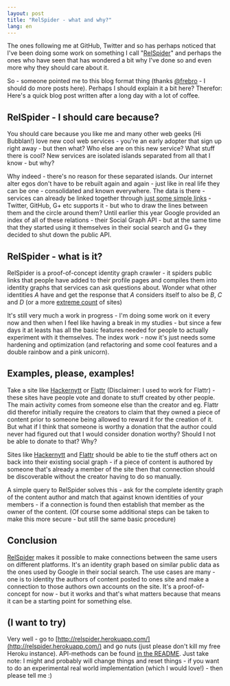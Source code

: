 ```yaml
---
layout: post
title: "RelSpider - what and why?"
lang: en
---
```


The ones following me at GitHub, Twitter and so has perhaps noticed that I've been doing some work on something I call "[RelSpider](https://github.com/voxpelli/relspider)" and perhaps the ones who have seen that has wondered a bit why I've done so and even more why they should care about it.

So - someone pointed me to this blog format thing (thanks [@frebro](https://twitter.com/frebro) - I should do more posts here). Perhaps I should explain it a bit here? Therefor: Here's a quick blog post written after a long day with a lot of coffee.

## RelSpider - I should care because?

You should care because you like me and many other web geeks (Hi Bubblan!) love new cool web services - you're an early adopter that sign up right away - but then what? Who else are on this new service? What stuff there is cool? New services are isolated islands separated from all that I know - but why?

Why indeed - there's no reason for these separated islands. Our internet alter egos don't have to be rebuilt again and again - just like in real life they can be one - consolidated and known everywhere. The data is there - services can already be linked together through [just some simple links](http://microformats.org/wiki/identity-consolidation) - Twitter, GitHub, G+ etc supports it - but who to draw the lines between them and the circle around them? Until earlier this year Google provided an index of all of these relations - their Social Graph API - but at the same time that they started using it themselves in their social search and G+ they decided to shut down the public API.

## RelSpider - what is it?

RelSpider is a proof-of-concept identity graph crawler - it spiders public links that people have added to their profile pages and compiles them into identity graphs that services can ask questions about. Wonder what other identities *A* have and get the response that *A* considers itself to also be *B*, *C* and *D* (or a more [extreme count](http://relspider.herokuapp.com/api/lookup?url=http://twitter.com/voxpelli) of sites)

It's still very much a work in progress - I'm doing some work on it every now and then when I feel like having a break in my studies - but since a few days it at leasts has all the basic features needed for people to actually experiment with it themselves. The index work - now it's just needs some hardening and optimization (and refactoring and some cool features and a double rainbow and a pink unicorn).

## Examples, please, examples!

Take a site like [Hackernytt](http://hackernytt.se/) or [Flattr](https://flattr.com/) (Disclaimer: I used to work for Flattr) - these sites have people vote and donate to stuff created by other people. The main activity comes from someone else than the creator and eg. Flattr did therefor initially require the creators to claim that they owned a piece of content prior to someone being allowed to reward it for the creation of it. But what if I think that someone is worthy a donation that the author could never had figured out that I would consider donation worthy? Should I not be able to donate to that? Why?

Sites like [Hackernytt](http://hackernytt.se/) and [Flattr](https://flattr.com/) should be able to tie the stuff others act on back into their existing social graph - if a piece of content is authored by someone that's already a member of the site then that connection should be discoverable without the creator having to do so manually.

A simple query to RelSpider solves this - ask for the complete identity graph of the content author and match that against known identities of your members - if a connection is found then establish that member as the owner of the content. (Of course some additional steps can be taken to make this more secure - but still the same basic procedure)

## Conclusion

[RelSpider](https://github.com/voxpelli/relspider) makes it possible to make connections between the same users on different platforms. It's an identity graph based on similar public data as the ones used by Google in their social search. The use cases are many - one is to identity the authors of content posted to ones site and make a connection to those authors own accounts on the site. It's a proof-of-concept for now - but it works and that's what matters because that means it can be a starting point for something else.

## (I want to try)

Very well - go to [http://relspider.herokuapp.com/](http://relspider.herokuapp.com/) and go nuts (just please don't kill my free Heroku instance). API-methods can be found [in the README](https://github.com/voxpelli/relspider#api-methods). Just take note: I might and probably will change things and reset things - if you want to do an experimental real world implementation (which I would love!) - then please tell me :)